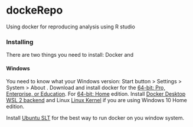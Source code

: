 # dockeRepo
Using docker for reproducing analysis using R studio 

### Installing

There are two things you need to install: Docker and 
#### Windows
You need to know what your Windows version: Start button > Settings > System > About .
Download and install docker for the [64-bit: Pro, Enterprise, or Education](https://docs.docker.com/docker-for-windows/install/).
For [64-bit: Home](https://docs.docker.com/docker-for-windows/install-windows-home/) edition. Install [Docker Desktop WSL 2 backend](https://docs.docker.com/docker-for-windows/wsl/) and Linux [Linux Kernel](https://docs.microsoft.com/en-gb/windows/wsl/install-win10#step-4---download-the-linux-kernel-update-package) if you are using Windows 10 Home edition.

Install [Ubuntu SLT](https://ubuntu.com/tutorials/ubuntu-on-windows#1-overview) for the best way to run docker on you window system.
